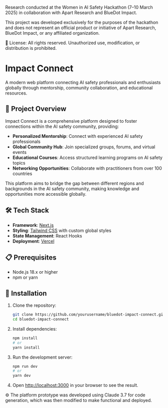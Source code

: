 Research conducted at the Women in AI Safety Hackathon (7–10 March 2025) in collaboration with Apart Research and BlueDot Impact.

This project was developed exclusively for the purposes of the hackathon and does not represent an official product or initiative of Apart Research, BlueDot Impact, or any affiliated organization. 

📌 License: All rights reserved. Unauthorized use, modification, or distribution is prohibited.

# Impact Connect

A modern web platform connecting AI safety professionals and enthusiasts globally through mentorship, community collaboration, and educational resources.

## 🚀 Project Overview

Impact Connect is a comprehensive platform designed to foster connections within the AI safety community, providing:

- **Personalized Mentorship**: Connect with experienced AI safety professionals
- **Global Community Hub**: Join specialized groups, forums, and virtual events
- **Educational Courses**: Access structured learning programs on AI safety topics
- **Networking Opportunities**: Collaborate with practitioners from over 100 countries

This platform aims to bridge the gap between different regions and backgrounds in the AI safety community, making knowledge and opportunities more accessible globally.

## 🛠️ Tech Stack

- **Framework**: [Next.js](https://nextjs.org/)
- **Styling**: [Tailwind CSS](https://tailwindcss.com/) with custom global styles
- **State Management**: React Hooks
- **Deployment**: [Vercel](https://vercel.com/)

## 📋 Prerequisites

- Node.js 18.x or higher
- npm or yarn

## 🔧 Installation

1. Clone the repository:
   ```bash
   git clone https://github.com/yourusername/bluedot-impact-connect.git
   cd bluedot-impact-connect
   ```

2. Install dependencies:
   ```bash
   npm install
   # or
   yarn install
   ```

3. Run the development server:
   ```bash
   npm run dev
   # or
   yarn dev
   ```

4. Open [http://localhost:3000](http://localhost:3000) in your browser to see the result.

⚙️ The platform prototype was developed using Claude 3.7 for code generation, which was then modified to make functional and deployed.
